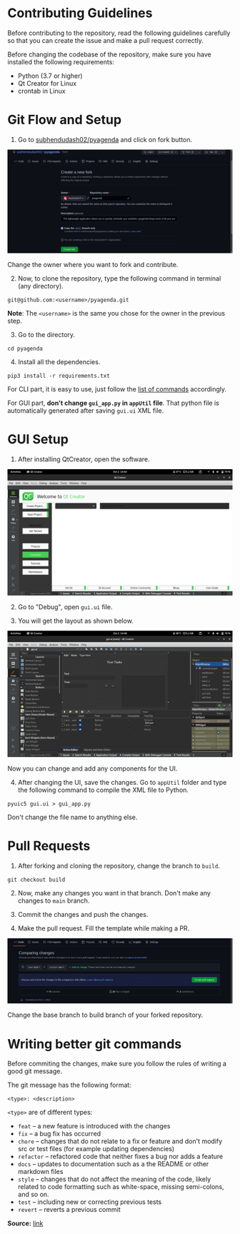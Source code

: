 # Contributing Guidelines

Before contributing to the repository, read the following guidelines carefully so that you can create the issue and make a pull request correctly.

Before changing the codebase of the repository, make sure you have installed the following requirements: 
 - Python (3.7 or higher)
 - Qt Creator for Linux
 - crontab in Linux

# Git Flow and Setup

1. Go to [subhendudash02/pyagenda](https://github.com/subhendudash02/pyagenda) and click on fork button.

![fork](./screenshots/fork.png)

Change the owner where you want to fork and contribute.

2. Now, to clone the repository, type the following command in terminal (any directory).

```
git@github.com:<username>/pyagenda.git
```

**Note**: The `<username>` is the same you chose for the owner in the previous step.

3. Go to the directory.

```
cd pyagenda
```

4. Install all the dependencies.

```
pip3 install -r requirements.txt
```

For CLI part, it is easy to use, just follow the [list of commands](https://github.com/subhendudash02/pyagenda#commands) accordingly.

For GUI part, **don't change `gui_app.py` in `appUtil` file**. That python file is automatically generated after saving `gui.ui` XML file.

# GUI Setup

1. After installing QtCreator, open the software.

![QtCreator](./screenshots/QtCreator.png)

2. Go to "Debug", open `gui.ui` file.

3. You will get the layout as shown below.

![Debug](./screenshots/customise_gui.png)

Now you can change and add any components for the UI.

4. After changing the UI, save the changes. Go to `appUtil` folder and type the following command to compile the XML file to Python.

```
pyuic5 gui.ui > gui_app.py
```

Don't change the file name to anything else.

# Pull Requests

1. After forking and cloning the repository, change the branch to `build`.

```
git checkout build
```

2. Now, make any changes you want in that branch. Don't make any changes to `main` branch.

3. Commit the changes and push the changes.

4. Make the pull request. Fill the template while making a PR.

![PR](./screenshots/PR.png)

Change the base branch to build branch of your forked repository.

# Writing better git commands

Before commiting the changes, make sure you follow the rules of writing a good git message.

The git message has the following format: 

```
<type>: <description>
```

`<type>` are of different types: 

 - `feat` – a new feature is introduced with the changes
 - `fix` – a bug fix has occurred
 - `chore` – changes that do not relate to a fix or feature and don't modify src or test files (for example updating dependencies)
 - `refactor` – refactored code that neither fixes a bug nor adds a feature
 - `docs` – updates to documentation such as a the README or other markdown files
 - `style` – changes that do not affect the meaning of the code, likely related to code formatting such as white-space, missing semi-colons, and so on.
 - `test` – including new or correcting previous tests
 - `revert` – reverts a previous commit

 **Source:** [link](https://www.freecodecamp.org/news/how-to-write-better-git-commit-messages/)

